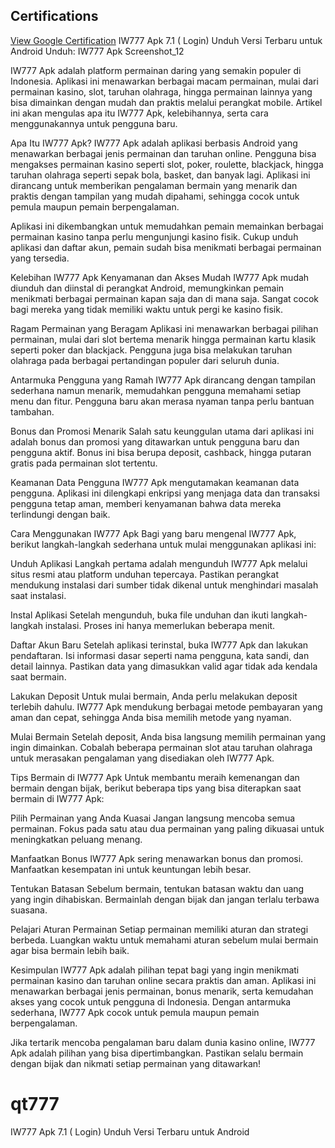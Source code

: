 ## Certifications
[View Google Certification](googleb67fefe3933f5163.html)
IW777 Apk 7.1 ( Login) Unduh Versi Terbaru untuk Android
Unduh: IW777 Apk
Screenshot_12

IW777 Apk adalah platform permainan daring yang semakin populer di Indonesia. Aplikasi ini menawarkan berbagai macam permainan, mulai dari permainan kasino, slot, taruhan olahraga, hingga permainan lainnya yang bisa dimainkan dengan mudah dan praktis melalui perangkat mobile. Artikel ini akan mengulas apa itu IW777 Apk, kelebihannya, serta cara menggunakannya untuk pengguna baru.

Apa Itu IW777 Apk?
IW777 Apk adalah aplikasi berbasis Android yang menawarkan berbagai jenis permainan dan taruhan online. Pengguna bisa mengakses permainan kasino seperti slot, poker, roulette, blackjack, hingga taruhan olahraga seperti sepak bola, basket, dan banyak lagi. Aplikasi ini dirancang untuk memberikan pengalaman bermain yang menarik dan praktis dengan tampilan yang mudah dipahami, sehingga cocok untuk pemula maupun pemain berpengalaman.

Aplikasi ini dikembangkan untuk memudahkan pemain memainkan berbagai permainan kasino tanpa perlu mengunjungi kasino fisik. Cukup unduh aplikasi dan daftar akun, pemain sudah bisa menikmati berbagai permainan yang tersedia.

Kelebihan IW777 Apk
Kenyamanan dan Akses Mudah
IW777 Apk mudah diunduh dan diinstal di perangkat Android, memungkinkan pemain menikmati berbagai permainan kapan saja dan di mana saja. Sangat cocok bagi mereka yang tidak memiliki waktu untuk pergi ke kasino fisik.

Ragam Permainan yang Beragam
Aplikasi ini menawarkan berbagai pilihan permainan, mulai dari slot bertema menarik hingga permainan kartu klasik seperti poker dan blackjack. Pengguna juga bisa melakukan taruhan olahraga pada berbagai pertandingan populer dari seluruh dunia.

Antarmuka Pengguna yang Ramah
IW777 Apk dirancang dengan tampilan sederhana namun menarik, memudahkan pengguna memahami setiap menu dan fitur. Pengguna baru akan merasa nyaman tanpa perlu bantuan tambahan.

Bonus dan Promosi Menarik
Salah satu keunggulan utama dari aplikasi ini adalah bonus dan promosi yang ditawarkan untuk pengguna baru dan pengguna aktif. Bonus ini bisa berupa deposit, cashback, hingga putaran gratis pada permainan slot tertentu.

Keamanan Data Pengguna
IW777 Apk mengutamakan keamanan data pengguna. Aplikasi ini dilengkapi enkripsi yang menjaga data dan transaksi pengguna tetap aman, memberi kenyamanan bahwa data mereka terlindungi dengan baik.

Cara Menggunakan IW777 Apk
Bagi yang baru mengenal IW777 Apk, berikut langkah-langkah sederhana untuk mulai menggunakan aplikasi ini:

Unduh Aplikasi
Langkah pertama adalah mengunduh IW777 Apk melalui situs resmi atau platform unduhan tepercaya. Pastikan perangkat mendukung instalasi dari sumber tidak dikenal untuk menghindari masalah saat instalasi.

Instal Aplikasi
Setelah mengunduh, buka file unduhan dan ikuti langkah-langkah instalasi. Proses ini hanya memerlukan beberapa menit.

Daftar Akun Baru
Setelah aplikasi terinstal, buka IW777 Apk dan lakukan pendaftaran. Isi informasi dasar seperti nama pengguna, kata sandi, dan detail lainnya. Pastikan data yang dimasukkan valid agar tidak ada kendala saat bermain.

Lakukan Deposit
Untuk mulai bermain, Anda perlu melakukan deposit terlebih dahulu. IW777 Apk mendukung berbagai metode pembayaran yang aman dan cepat, sehingga Anda bisa memilih metode yang nyaman.

Mulai Bermain
Setelah deposit, Anda bisa langsung memilih permainan yang ingin dimainkan. Cobalah beberapa permainan slot atau taruhan olahraga untuk merasakan pengalaman yang disediakan oleh IW777 Apk.

Tips Bermain di IW777 Apk
Untuk membantu meraih kemenangan dan bermain dengan bijak, berikut beberapa tips yang bisa diterapkan saat bermain di IW777 Apk:

Pilih Permainan yang Anda Kuasai
Jangan langsung mencoba semua permainan. Fokus pada satu atau dua permainan yang paling dikuasai untuk meningkatkan peluang menang.

Manfaatkan Bonus
IW777 Apk sering menawarkan bonus dan promosi. Manfaatkan kesempatan ini untuk keuntungan lebih besar.

Tentukan Batasan
Sebelum bermain, tentukan batasan waktu dan uang yang ingin dihabiskan. Bermainlah dengan bijak dan jangan terlalu terbawa suasana.

Pelajari Aturan Permainan
Setiap permainan memiliki aturan dan strategi berbeda. Luangkan waktu untuk memahami aturan sebelum mulai bermain agar bisa bermain lebih baik.

Kesimpulan
IW777 Apk adalah pilihan tepat bagi yang ingin menikmati permainan kasino dan taruhan online secara praktis dan aman. Aplikasi ini menawarkan berbagai jenis permainan, bonus menarik, serta kemudahan akses yang cocok untuk pengguna di Indonesia. Dengan antarmuka sederhana, IW777 Apk cocok untuk pemula maupun pemain berpengalaman.

Jika tertarik mencoba pengalaman baru dalam dunia kasino online, IW777 Apk adalah pilihan yang bisa dipertimbangkan. Pastikan selalu bermain dengan bijak dan nikmati setiap permainan yang ditawarkan!
# qt777
IW777 Apk 7.1 ( Login) Unduh Versi Terbaru untuk Android
